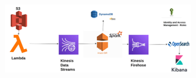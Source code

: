 ![workflow_overview](https://github.com/hualcosa/Portfolio/blob/master/Real_Time_Spark_Streaming_Pipeline_on_AWS_using_Scala/spark_scala_project.png)
